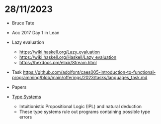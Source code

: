 # 28/11/2023

- Bruce Tate

- Aoc 2017 Day 1 in Lean

- Lazy evaluation
  - https://wiki.haskell.org/Lazy_evaluation
  - https://wiki.haskell.org/Haskell/Lazy_evaluation
  - https://hexdocs.pm/elixir/Stream.html
 


- Task https://github.com/adolfont/caes005-introduction-to-functional-programming/blob/main/offerings/2023/tasks/languages_task.md
- Papers
- [Type Systems](https://kmicinski.com/cis352-f23/assets/slides/types.pdf)
  - Intuitionistic Propositional Logic (IPL) and natural deduction 
  - These type systems rule out programs containing possible type errors
